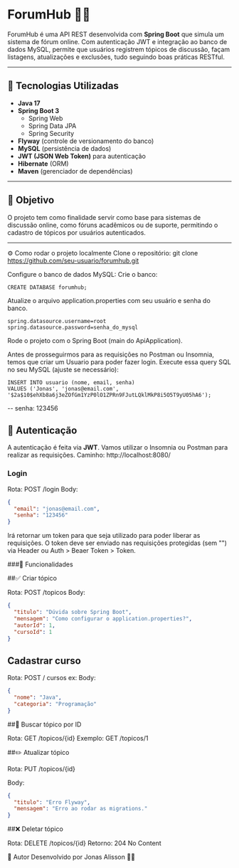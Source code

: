 # ForumHub 🧠💬

ForumHub é uma API REST desenvolvida com **Spring Boot** que simula um sistema de fórum online. 
Com autenticação JWT e integração ao banco de dados MySQL, permite que usuários registrem tópicos de discussão, façam listagens, atualizações e exclusões, 
tudo seguindo boas práticas RESTful.

---

## 🚀 Tecnologias Utilizadas

- **Java 17**
- **Spring Boot 3**
  - Spring Web
  - Spring Data JPA
  - Spring Security
- **Flyway** (controle de versionamento do banco)
- **MySQL** (persistência de dados)
- **JWT (JSON Web Token)** para autenticação
- **Hibernate** (ORM)
- **Maven** (gerenciador de dependências)

---

## 🎯 Objetivo

O projeto tem como finalidade servir como base para sistemas de discussão online, como fóruns acadêmicos ou de suporte, permitindo o cadastro de tópicos por usuários autenticados.

---

⚙️ Como rodar o projeto localmente
Clone o repositório: git clone https://github.com/seu-usuario/forumhub.git

Configure o banco de dados MySQL:
Crie o banco: 
````
CREATE DATABASE forumhub;
````

Atualize o arquivo application.properties com seu usuário e senha do banco.
````
spring.datasource.username=root
spring.datasource.password=senha_do_mysql
````

Rode o projeto com o Spring Boot (main do ApiApplication).

Antes de prosseguirmos para as requisições no Postman ou Insomnia, temos que criar um Usuario para poder fazer login.
Execute essa query SQL no seu MySQL (ajuste se necessário):
````
INSERT INTO usuario (nome, email, senha)
VALUES ('Jonas', 'jonas@email.com', '$2a$10$ehXb8a6j3eZOfGm1YzP0lO1ZPRn9FJutLQklMkP8i5O5T9yU05hA6');
````
-- senha: 123456

## 🔐 Autenticação

A autenticação é feita via **JWT**.
Vamos utilizar o Insomnia ou Postman para realizar as requisições.
Caminho: http://localhost:8080/

### Login

Rota: POST /login
Body:
```json
{
  "email": "jonas@email.com",
  "senha": "123456"
}
````

Irá retornar um token para que seja utilizado para poder liberar as requisições.
O token deve ser enviado nas requisições protegidas (sem "") via Header ou Auth > Beaer Token > Token.

###📌 Funcionalidades

##✅ Criar tópico

Rota: POST /topicos
Body:
```json
{
  "titulo": "Dúvida sobre Spring Boot",
  "mensagem": "Como configurar o application.properties?",
  "autorId": 1,
  "cursoId": 1
}
````

## Cadastrar curso
Rota: POST / cursos
ex:
Body:
```json
{
  "nome": "Java",
  "categoria": "Programação"
}
````

##🔎 Buscar tópico por ID

Rota: GET /topicos/{id}
Exemplo: GET /topicos/1

##✏️ Atualizar tópico

Rota: PUT /topicos/{id}

Body:
```json
{
  "titulo": "Erro Flyway",
  "mensagem": "Erro ao rodar as migrations."
}
````

##❌ Deletar tópico

Rota: DELETE /topicos/{id}
Retorno: 204 No Content


🧠 Autor
Desenvolvido por Jonas Alisson 👨‍💻


